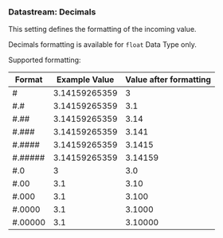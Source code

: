 ### Datastream: Decimals

This setting defines the formatting of the incoming value.

Decimals formatting is available for `float` Data Type only.

Supported formatting:

| Format  | Example Value      | Value after formatting |
|---------|---------------|------------------------|
| #       | 3.14159265359 | 3                      |
| #.#     | 3.14159265359 | 3.1                    |
| #.##    | 3.14159265359 | 3.14                   |
| #.###   | 3.14159265359 | 3.141                  |
| #.####  | 3.14159265359 | 3.1415                 |
| #.##### | 3.14159265359 | 3.14159                |
| #.0     | 3             | 3.0                    |
| #.00    | 3.1           | 3.10                   |
| #.000   | 3.1           | 3.100                  |
| #.0000  | 3.1           | 3.1000                 |
| #.00000 | 3.1           | 3.10000                |

